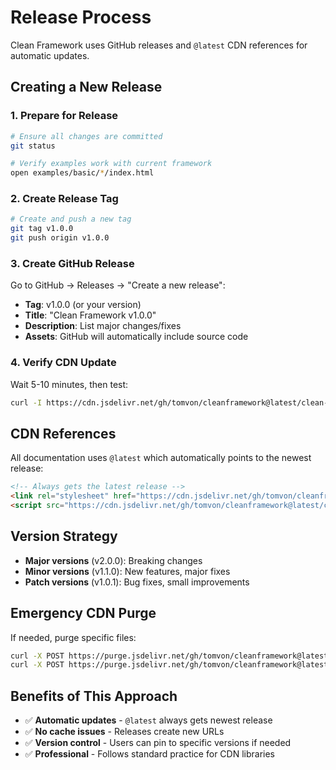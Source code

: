 # Release Process

Clean Framework uses GitHub releases and `@latest` CDN references for automatic updates.

## Creating a New Release

### 1. Prepare for Release
```bash
# Ensure all changes are committed
git status

# Verify examples work with current framework
open examples/basic/*/index.html
```

### 2. Create Release Tag
```bash
# Create and push a new tag
git tag v1.0.0
git push origin v1.0.0
```

### 3. Create GitHub Release
Go to GitHub → Releases → "Create a new release":
- **Tag**: v1.0.0 (or your version)
- **Title**: "Clean Framework v1.0.0"
- **Description**: List major changes/fixes
- **Assets**: GitHub will automatically include source code

### 4. Verify CDN Update
Wait 5-10 minutes, then test:
```bash
curl -I https://cdn.jsdelivr.net/gh/tomvon/cleanframework@latest/clean-framework.css
```

## CDN References

All documentation uses `@latest` which automatically points to the newest release:

```html
<!-- Always gets the latest release -->
<link rel="stylesheet" href="https://cdn.jsdelivr.net/gh/tomvon/cleanframework@latest/clean-framework.css">
<script src="https://cdn.jsdelivr.net/gh/tomvon/cleanframework@latest/clean-framework.js"></script>
```

## Version Strategy

- **Major versions** (v2.0.0): Breaking changes
- **Minor versions** (v1.1.0): New features, major fixes
- **Patch versions** (v1.0.1): Bug fixes, small improvements

## Emergency CDN Purge

If needed, purge specific files:
```bash
curl -X POST https://purge.jsdelivr.net/gh/tomvon/cleanframework@latest/clean-framework.css
curl -X POST https://purge.jsdelivr.net/gh/tomvon/cleanframework@latest/clean-framework.js
```

## Benefits of This Approach

- ✅ **Automatic updates** - `@latest` always gets newest release
- ✅ **No cache issues** - Releases create new URLs
- ✅ **Version control** - Users can pin to specific versions if needed
- ✅ **Professional** - Follows standard practice for CDN libraries